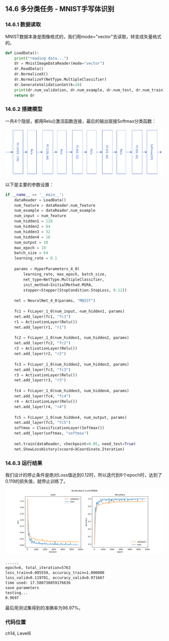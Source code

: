 <!--Copyright © Microsoft Corporation. All rights reserved.
  适用于[License](https://github.com/Microsoft/ai-edu/blob/master/LICENSE.md)版权许可-->

## 14.6 多分类任务 - MNIST手写体识别

### 14.6.1 数据读取

MNIST数据本身是图像格式的，我们用mode="vector"去读取，转变成矢量格式的。

```Python
def LoadData():
    print("reading data...")
    dr = MnistImageDataReader(mode="vector")
    dr.ReadData()
    dr.NormalizeX()
    dr.NormalizeY(NetType.MultipleClassifier)
    dr.GenerateValidationSet(k=20)
    print(dr.num_validation, dr.num_example, dr.num_test, dr.num_train)
    return dr
```

### 14.6.2 搭建模型

一共4个隐层，都用Relu()激活函数连接，最后的输出层接Softmax分类函数：

<img src='../Images/14/mnist_net.png'/>

以下是主要的参数设置：

```Python
if __name__ == '__main__':
    dataReader = LoadData()
    num_feature = dataReader.num_feature
    num_example = dataReader.num_example
    num_input = num_feature
    num_hidden1 = 128
    num_hidden2 = 64
    num_hidden3 = 32
    num_hidden4 = 16
    num_output = 10
    max_epoch = 10
    batch_size = 64
    learning_rate = 0.1

    params = HyperParameters_4_0(
        learning_rate, max_epoch, batch_size,
        net_type=NetType.MultipleClassifier,
        init_method=InitialMethod.MSRA,
        stopper=Stopper(StopCondition.StopLoss, 0.12))

    net = NeuralNet_4_0(params, "MNIST")

    fc1 = FcLayer_1_0(num_input, num_hidden1, params)
    net.add_layer(fc1, "fc1")
    r1 = ActivationLayer(Relu())
    net.add_layer(r1, "r1")
    
    fc2 = FcLayer_1_0(num_hidden1, num_hidden2, params)
    net.add_layer(fc2, "fc2")
    r2 = ActivationLayer(Relu())
    net.add_layer(r2, "r2")

    fc3 = FcLayer_1_0(num_hidden2, num_hidden3, params)
    net.add_layer(fc3, "fc3")
    r3 = ActivationLayer(Relu())
    net.add_layer(r3, "r3")

    fc4 = FcLayer_1_0(num_hidden3, num_hidden4, params)
    net.add_layer(fc4, "fc4")
    r4 = ActivationLayer(Relu())
    net.add_layer(r4, "r4")

    fc5 = FcLayer_1_0(num_hidden4, num_output, params)
    net.add_layer(fc5, "fc5")
    softmax = ClassificationLayer(Softmax())
    net.add_layer(softmax, "softmax")

    net.train(dataReader, checkpoint=0.05, need_test=True)
    net.ShowLossHistory(xcoord=XCoordinate.Iteration)
```

### 14.6.3 运行结果

我们设计的停止条件是绝对Loss值达到0.12时，所以迭代到6个epoch时，达到了0.119的损失值，就停止训练了。

<img src='../Images/14/mnist_loss.png'/>

```
......
epoch=6, total_iteration=5763
loss_train=0.005559, accuracy_train=1.000000
loss_valid=0.119701, accuracy_valid=0.971667
time used: 17.500738859176636
save parameters
testing...
0.9697
```

最后用测试集得到的准确率为96.97%。

### 代码位置

ch14, Level6
